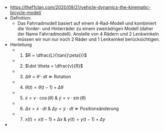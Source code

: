 - https://thef1clan.com/2020/09/21/vehicle-dynamics-the-kinematic-bicycle-model/ 
- Definition: 
	- Das Fahrradmodell basiert auf einem 4-Rad-Modell und kombiniert die Vorder- und Hinterräder zu einem zweirädrigen Modell (daher der Name Fahrradmodell). Anstelle von 4 Rädern und 2 Lenkwinkeln müssen wir nun nur noch 2 Räder und 1 Lenkwinkel berücksichtigen.
- Herleitung
	- 1) $R = \dfrac{L}{\tan{(\zeta)}}$ 
	- 2) $\dot \theta = \dfrac{v}{R}$ 
	- 3) $\Delta \theta = \dot \theta \cdot dt$  $\Leftarrow$ Rotation 
	- 4) $\theta (t) = \theta (t-1) + \Delta \theta$ 
	- 5) $\dot x = v \cdot \cos(\theta)$ & $\dot y = v \cdot \sin(\theta)$ 
	- 6) $\Delta x = \dot x \cdot dt$ & $\Delta y = \dot y \cdot dt$ $\Leftarrow$ Positionsänderung 
	- 7) $x(t) = x(t-1) + \Delta x$ & $y(t) = y(t-1) + \Delta y$ 
- 